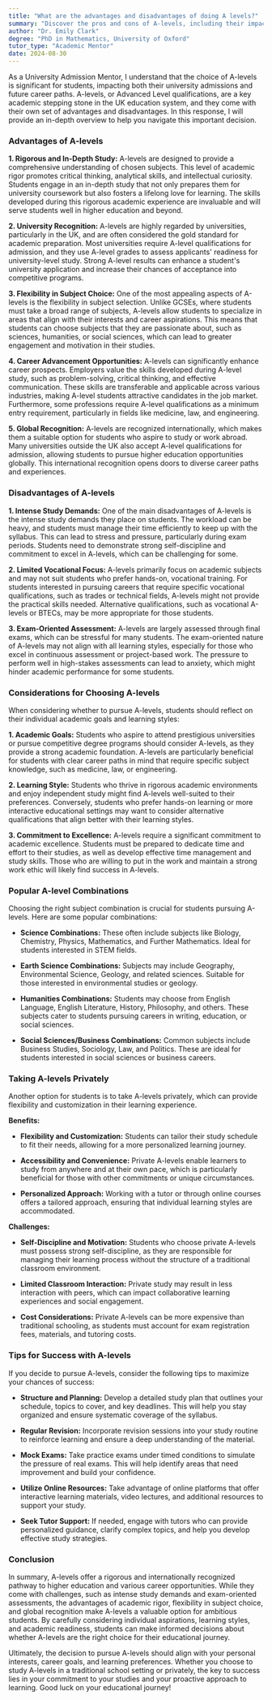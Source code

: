 ```yaml
---
title: "What are the advantages and disadvantages of doing A levels?"
summary: "Discover the pros and cons of A-levels, including their impact on university admissions, career paths, and academic rigor for students."
author: "Dr. Emily Clark"
degree: "PhD in Mathematics, University of Oxford"
tutor_type: "Academic Mentor"
date: 2024-08-30
---
```


As a University Admission Mentor, I understand that the choice of A-levels is significant for students, impacting both their university admissions and future career paths. A-levels, or Advanced Level qualifications, are a key academic stepping stone in the UK education system, and they come with their own set of advantages and disadvantages. In this response, I will provide an in-depth overview to help you navigate this important decision.

### Advantages of A-levels

**1. Rigorous and In-Depth Study:**
A-levels are designed to provide a comprehensive understanding of chosen subjects. This level of academic rigor promotes critical thinking, analytical skills, and intellectual curiosity. Students engage in an in-depth study that not only prepares them for university coursework but also fosters a lifelong love for learning. The skills developed during this rigorous academic experience are invaluable and will serve students well in higher education and beyond.

**2. University Recognition:**
A-levels are highly regarded by universities, particularly in the UK, and are often considered the gold standard for academic preparation. Most universities require A-level qualifications for admission, and they use A-level grades to assess applicants' readiness for university-level study. Strong A-level results can enhance a student's university application and increase their chances of acceptance into competitive programs.

**3. Flexibility in Subject Choice:**
One of the most appealing aspects of A-levels is the flexibility in subject selection. Unlike GCSEs, where students must take a broad range of subjects, A-levels allow students to specialize in areas that align with their interests and career aspirations. This means that students can choose subjects that they are passionate about, such as sciences, humanities, or social sciences, which can lead to greater engagement and motivation in their studies.

**4. Career Advancement Opportunities:**
A-levels can significantly enhance career prospects. Employers value the skills developed during A-level study, such as problem-solving, critical thinking, and effective communication. These skills are transferable and applicable across various industries, making A-level students attractive candidates in the job market. Furthermore, some professions require A-level qualifications as a minimum entry requirement, particularly in fields like medicine, law, and engineering.

**5. Global Recognition:**
A-levels are recognized internationally, which makes them a suitable option for students who aspire to study or work abroad. Many universities outside the UK also accept A-level qualifications for admission, allowing students to pursue higher education opportunities globally. This international recognition opens doors to diverse career paths and experiences.

### Disadvantages of A-levels

**1. Intense Study Demands:**
One of the main disadvantages of A-levels is the intense study demands they place on students. The workload can be heavy, and students must manage their time efficiently to keep up with the syllabus. This can lead to stress and pressure, particularly during exam periods. Students need to demonstrate strong self-discipline and commitment to excel in A-levels, which can be challenging for some.

**2. Limited Vocational Focus:**
A-levels primarily focus on academic subjects and may not suit students who prefer hands-on, vocational training. For students interested in pursuing careers that require specific vocational qualifications, such as trades or technical fields, A-levels might not provide the practical skills needed. Alternative qualifications, such as vocational A-levels or BTECs, may be more appropriate for those students.

**3. Exam-Oriented Assessment:**
A-levels are largely assessed through final exams, which can be stressful for many students. The exam-oriented nature of A-levels may not align with all learning styles, especially for those who excel in continuous assessment or project-based work. The pressure to perform well in high-stakes assessments can lead to anxiety, which might hinder academic performance for some students.

### Considerations for Choosing A-levels

When considering whether to pursue A-levels, students should reflect on their individual academic goals and learning styles:

**1. Academic Goals:**
Students who aspire to attend prestigious universities or pursue competitive degree programs should consider A-levels, as they provide a strong academic foundation. A-levels are particularly beneficial for students with clear career paths in mind that require specific subject knowledge, such as medicine, law, or engineering.

**2. Learning Style:**
Students who thrive in rigorous academic environments and enjoy independent study might find A-levels well-suited to their preferences. Conversely, students who prefer hands-on learning or more interactive educational settings may want to consider alternative qualifications that align better with their learning styles.

**3. Commitment to Excellence:**
A-levels require a significant commitment to academic excellence. Students must be prepared to dedicate time and effort to their studies, as well as develop effective time management and study skills. Those who are willing to put in the work and maintain a strong work ethic will likely find success in A-levels.

### Popular A-level Combinations

Choosing the right subject combination is crucial for students pursuing A-levels. Here are some popular combinations:

- **Science Combinations:** These often include subjects like Biology, Chemistry, Physics, Mathematics, and Further Mathematics. Ideal for students interested in STEM fields.
  
- **Earth Science Combinations:** Subjects may include Geography, Environmental Science, Geology, and related sciences. Suitable for those interested in environmental studies or geology.

- **Humanities Combinations:** Students may choose from English Language, English Literature, History, Philosophy, and others. These subjects cater to students pursuing careers in writing, education, or social sciences.

- **Social Sciences/Business Combinations:** Common subjects include Business Studies, Sociology, Law, and Politics. These are ideal for students interested in social sciences or business careers.

### Taking A-levels Privately

Another option for students is to take A-levels privately, which can provide flexibility and customization in their learning experience. 

**Benefits:**

- **Flexibility and Customization:** Students can tailor their study schedule to fit their needs, allowing for a more personalized learning journey.
  
- **Accessibility and Convenience:** Private A-levels enable learners to study from anywhere and at their own pace, which is particularly beneficial for those with other commitments or unique circumstances.

- **Personalized Approach:** Working with a tutor or through online courses offers a tailored approach, ensuring that individual learning styles are accommodated.

**Challenges:**

- **Self-Discipline and Motivation:** Students who choose private A-levels must possess strong self-discipline, as they are responsible for managing their learning process without the structure of a traditional classroom environment.

- **Limited Classroom Interaction:** Private study may result in less interaction with peers, which can impact collaborative learning experiences and social engagement.

- **Cost Considerations:** Private A-levels can be more expensive than traditional schooling, as students must account for exam registration fees, materials, and tutoring costs.

### Tips for Success with A-levels

If you decide to pursue A-levels, consider the following tips to maximize your chances of success:

- **Structure and Planning:** Develop a detailed study plan that outlines your schedule, topics to cover, and key deadlines. This will help you stay organized and ensure systematic coverage of the syllabus.

- **Regular Revision:** Incorporate revision sessions into your study routine to reinforce learning and ensure a deep understanding of the material.

- **Mock Exams:** Take practice exams under timed conditions to simulate the pressure of real exams. This will help identify areas that need improvement and build your confidence.

- **Utilize Online Resources:** Take advantage of online platforms that offer interactive learning materials, video lectures, and additional resources to support your study.

- **Seek Tutor Support:** If needed, engage with tutors who can provide personalized guidance, clarify complex topics, and help you develop effective study strategies.

### Conclusion

In summary, A-levels offer a rigorous and internationally recognized pathway to higher education and various career opportunities. While they come with challenges, such as intense study demands and exam-oriented assessments, the advantages of academic rigor, flexibility in subject choice, and global recognition make A-levels a valuable option for ambitious students. By carefully considering individual aspirations, learning styles, and academic readiness, students can make informed decisions about whether A-levels are the right choice for their educational journey. 

Ultimately, the decision to pursue A-levels should align with your personal interests, career goals, and learning preferences. Whether you choose to study A-levels in a traditional school setting or privately, the key to success lies in your commitment to your studies and your proactive approach to learning. Good luck on your educational journey!
    
